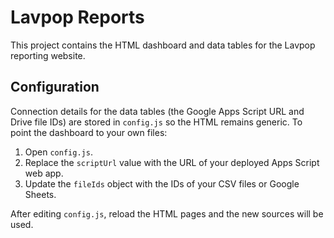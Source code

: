# Lavpop Reports

This project contains the HTML dashboard and data tables for the Lavpop reporting website.

## Configuration

Connection details for the data tables (the Google Apps Script URL and Drive file IDs) are stored in `config.js` so the HTML remains generic. To point the dashboard to your own files:

1. Open `config.js`.
2. Replace the `scriptUrl` value with the URL of your deployed Apps Script web app.
3. Update the `fileIds` object with the IDs of your CSV files or Google Sheets.

After editing `config.js`, reload the HTML pages and the new sources will be used.
